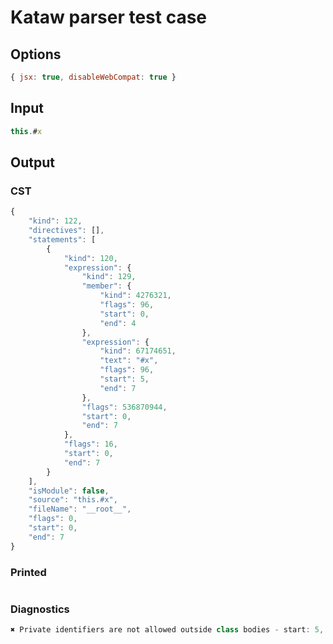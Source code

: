 # Kataw parser test case

## Options

`````js
{ jsx: true, disableWebCompat: true }
`````

## Input

`````js
this.#x
`````

## Output

### CST

```javascript
{
    "kind": 122,
    "directives": [],
    "statements": [
        {
            "kind": 120,
            "expression": {
                "kind": 129,
                "member": {
                    "kind": 4276321,
                    "flags": 96,
                    "start": 0,
                    "end": 4
                },
                "expression": {
                    "kind": 67174651,
                    "text": "#x",
                    "flags": 96,
                    "start": 5,
                    "end": 7
                },
                "flags": 536870944,
                "start": 0,
                "end": 7
            },
            "flags": 16,
            "start": 0,
            "end": 7
        }
    ],
    "isModule": false,
    "source": "this.#x",
    "fileName": "__root__",
    "flags": 0,
    "start": 0,
    "end": 7
}
```

### Printed

```javascript

```

### Diagnostics

```javascript
✖ Private identifiers are not allowed outside class bodies - start: 5, end: 7

```

